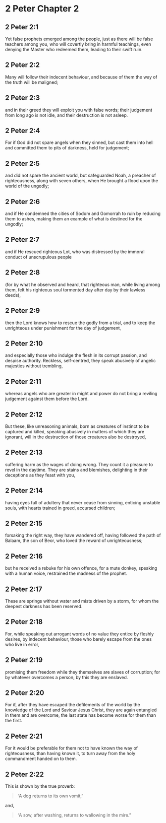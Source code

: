 # 2 Peter Chapter 2

## 2 Peter 2:1

Yet false prophets emerged among the people, just as there will be false teachers among you, who will covertly bring in harmful teachings, even denying the Master who redeemed them, leading to their swift ruin.

## 2 Peter 2:2

Many will follow their indecent behaviour, and because of them the way of the truth will be maligned;

## 2 Peter 2:3

and in their greed they will exploit you with false words; their judgement from long ago is not idle, and their destruction is not asleep.

## 2 Peter 2:4

For if God did not spare angels when they sinned, but cast them into hell and committed them to pits of darkness, held for judgement;

## 2 Peter 2:5

and did not spare the ancient world, but safeguarded Noah, a preacher of righteousness, along with seven others, when He brought a flood upon the world of the ungodly;

## 2 Peter 2:6

and if He condemned the cities of Sodom and Gomorrah to ruin by reducing them to ashes, making them an example of what is destined for the ungodly;

## 2 Peter 2:7

and if He rescued righteous Lot, who was distressed by the immoral conduct of unscrupulous people

## 2 Peter 2:8

(for by what he observed and heard, that righteous man, while living among them, felt his righteous soul tormented day after day by their lawless deeds),

## 2 Peter 2:9

then the Lord knows how to rescue the godly from a trial, and to keep the unrighteous under punishment for the day of judgement,

## 2 Peter 2:10

and especially those who indulge the flesh in its corrupt passion, and despise authority. Reckless, self-centred, they speak abusively of angelic majesties without trembling,

## 2 Peter 2:11

whereas angels who are greater in might and power do not bring a reviling judgement against them before the Lord.

## 2 Peter 2:12

But these, like unreasoning animals, born as creatures of instinct to be captured and killed, speaking abusively in matters of which they are ignorant, will in the destruction of those creatures also be destroyed,

## 2 Peter 2:13

suffering harm as the wages of doing wrong. They count it a pleasure to revel in the daytime. They are stains and blemishes, delighting in their deceptions as they feast with you,

## 2 Peter 2:14

having eyes full of adultery that never cease from sinning, enticing unstable souls, with hearts trained in greed, accursed children;

## 2 Peter 2:15

forsaking the right way, they have wandered off, having followed the path of Balaam, the son of Beor, who loved the reward of unrighteousness;

## 2 Peter 2:16

but he received a rebuke for his own offence, for a mute donkey, speaking with a human voice, restrained the madness of the prophet.

## 2 Peter 2:17

These are springs without water and mists driven by a storm, for whom the deepest darkness has been reserved.

## 2 Peter 2:18

For, while speaking out arrogant words of no value they entice by fleshly desires, by indecent behaviour, those who barely escape from the ones who live in error,

## 2 Peter 2:19

promising them freedom while they themselves are slaves of corruption; for by whatever overcomes a person, by this they are enslaved.

## 2 Peter 2:20

For if, after they have escaped the defilements of the world by the knowledge of the Lord and Saviour Jesus Christ, they are again entangled in them and are overcome, the last state has become worse for them than the first.

## 2 Peter 2:21

For it would be preferable for them not to have known the way of righteousness, than having known it, to turn away from the holy commandment handed on to them.

## 2 Peter 2:22

This is shown by the true proverb:

> “A dog returns to its own vomit,”

and,

> “A sow, after washing, returns to wallowing in the mire.”
